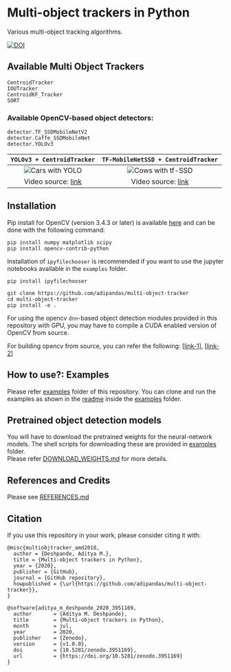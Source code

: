 [cars-yolo-output]: examples/assets/cars.gif "Sample Output with YOLO"
[cows-tf-ssd-output]: examples/assets/cows.gif "Sample Output with SSD"

# Multi-object trackers in Python
Various multi-object tracking algorithms.

[![DOI](https://zenodo.org/badge/148338463.svg)](https://zenodo.org/badge/latestdoi/148338463)

## Available Multi Object Trackers

```
CentroidTracker
IOUTracker
CentroidKF_Tracker
SORT
```

### Available OpenCV-based object detectors:

```
detector.TF_SSDMobileNetV2
detector.Caffe_SSDMobileNet
detector.YOLOv3
```

`YOLOv3 + CentroidTracker` |  `TF-MobileNetSSD + CentroidTracker`
:-------------------------:|:-------------------------:
![Cars with YOLO][cars-yolo-output]  |  ![Cows with tf-SSD][cows-tf-ssd-output]
Video source: [link](https://flic.kr/p/L6qyxj) | Video source: [link](https://flic.kr/p/26WeEWy)


## Installation

Pip install for OpenCV (version 3.4.3 or later) is available [here](https://pypi.org/project/opencv-python/) and can be done with the following command:

```
pip install numpy matplotlib scipy
pip install opencv-contrib-python
```

Installation of `ipyfilechooser` is recommended if you want to use the jupyter notebooks available in the ```examples``` folder.
```
pip install ipyfilechooser
```

```
git clone https://github.com/adipandas/multi-object-tracker
cd multi-object-tracker
pip install -e .
```

For using the opencv `dnn`-based object detection modules provided in this repository with GPU, you may have to compile a CUDA enabled version of OpenCV from source.

For building opencv from source, you can refer the following:
[[link-1](https://docs.opencv.org/master/df/d65/tutorial_table_of_content_introduction.html)],
[[link-2](https://www.pyimagesearch.com/2020/02/03/how-to-use-opencvs-dnn-module-with-nvidia-gpus-cuda-and-cudnn/)]

## How to use?: Examples

Please refer [examples](./examples/) folder of this repository.
You can clone and run the examples as shown in the [readme](examples/readme.md) inside the [examples](./examples/) folder.

## Pretrained object detection models

You will have to download the pretrained weights for the neural-network models. 
The shell scripts for downloading these are provided in [examples](examples/) folder.  
Please refer [DOWNLOAD_WEIGHTS.md](DOWNLOAD_WEIGHTS.md) for more details.

## References and Credits

Please see [REFERENCES.md](REFERENCES.md)

## Citation

If you use this repository in your work, please consider citing it with:
```
@misc{multiobjtracker_amd2018,
  author = {Deshpande, Aditya M.},
  title = {Multi-object trackers in Python},
  year = {2020},
  publisher = {GitHub},
  journal = {GitHub repository},
  howpublished = {\url{https://github.com/adipandas/multi-object-tracker}},
}
```

```
@software{aditya_m_deshpande_2020_3951169,
  author       = {Aditya M. Deshpande},
  title        = {Multi-object trackers in Python},
  month        = jul,
  year         = 2020,
  publisher    = {Zenodo},
  version      = {v1.0.0},
  doi          = {10.5281/zenodo.3951169},
  url          = {https://doi.org/10.5281/zenodo.3951169}
}
```
